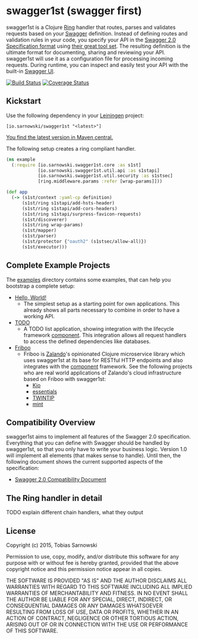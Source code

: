 # swagger1st (swagger first)

swagger1st is a Clojure [Ring](https://github.com/ring-clojure/ring) handler that routes, parses and validates requests
based on your [Swagger](http://swagger.io/) definition. Instead of defining routes and validation rules in your code,
you specify your API in the [Swagger 2.0 Specification format](https://github.com/swagger-api/swagger-spec) using
[their great tool set](http://editor.swagger.io/). The resulting definition is the ultimate format for documenting,
sharing and reviewing your API. swagger1st will use it as a configuration file for processing incoming requests. During
runtime, you can inspect and easily test your API with the built-in [Swagger UI](http://petstore.swagger.io/).

[![Build Status](https://travis-ci.org/sarnowski/swagger1st.svg?branch=master)](https://travis-ci.org/sarnowski/swagger1st)
[![Coverage Status](https://coveralls.io/repos/sarnowski/swagger1st/badge.svg?branch=master)](https://coveralls.io/r/sarnowski/swagger1st?branch=master)

## Kickstart

Use the following dependency in your [Leiningen](http://leiningen.org/) project:

    [io.sarnowski/swagger1st "<latest>"]

[You find the latest version in Maven central.](http://repo1.maven.org/maven2/io/sarnowski/swagger1st/)

The following setup creates a ring compliant handler.

```clojure
(ns example
  (:require [io.sarnowski.swagger1st.core :as s1st]
            [io.sarnowski.swagger1st.util.api :as s1stapi]
            [io.sarnowski.swagger1st.util.security :as s1stsec]
            [ring.middleware.params :refer [wrap-params]]))

(def app
  (-> (s1st/context :yaml-cp definition)
      (s1st/ring s1stapi/add-hsts-header)
      (s1st/ring s1stapi/add-cors-headers)
      (s1st/ring s1stapi/surpress-favicon-requests)
      (s1st/discoverer)
      (s1st/ring wrap-params)
      (s1st/mapper)
      (s1st/parser)
      (s1st/protector {"oauth2" (s1stsec/allow-all)})
      (s1st/executor)))
```

## Complete Example Projects

The [examples](examples/) directory contains some examples, that can help you bootstrap a complete setup:

* [Hello, World!](examples/helloworld/)
    * The simplest setup as a starting point for own applications. This already shows all parts necessary to combine in
      order to have a working API.
* [TODO](examples/todo/)
    * A TODO list application, showing integration with the lifecycle framework
      [component](https://github.com/stuartsierra/component). This integration allows all request handlers to access the
      defined dependencies like databases.
* [Friboo](https://github.com/zalando-stups/friboo)
    * Friboo is [Zalando](http://tech.zalando.com/)'s opinionated Clojure microservice library which uses swagger1st at
      its base for RESTful HTTP endpoints and also integrates with the
      [component](https://github.com/stuartsierra/component) framework. See the following projects who are real world
      applications of Zalando's cloud infrastructure based on Friboo with swagger1st:
        * [Kio](https://github.com/zalando-stups/kio)
        * [essentials](https://github.com/zalando-stups/essentials)
        * [TWINTIP](https://github.com/zalando-stups/twintip)
        * [mint](https://github.com/zalando-stups/mint)

## Compatibility Overview

swagger1st aims to implement all features of the Swagger 2.0 specification. Everything that you can define with Swagger
should be handled by swagger1st, so that you only have to write your business logic. Version 1.0 will implement all
elements (that makes sense to handle). Until then, the following document shows the current supported aspects of the
specification:

* [Swagger 2.0 Compatibility Document](comp-2.0.md)

## The Ring handler in detail

TODO explain different chain handlers, what they output

## License

Copyright (c) 2015, Tobias Sarnowski

Permission to use, copy, modify, and/or distribute this software for any purpose with or without fee is hereby granted,
provided that the above copyright notice and this permission notice appear in all copies.

THE SOFTWARE IS PROVIDED "AS IS" AND THE AUTHOR DISCLAIMS ALL WARRANTIES WITH REGARD TO THIS SOFTWARE INCLUDING ALL
IMPLIED WARRANTIES OF MERCHANTABILITY AND FITNESS. IN NO EVENT SHALL THE AUTHOR BE LIABLE FOR ANY SPECIAL, DIRECT,
INDIRECT, OR CONSEQUENTIAL DAMAGES OR ANY DAMAGES WHATSOEVER RESULTING FROM LOSS OF USE, DATA OR PROFITS, WHETHER IN AN
ACTION OF CONTRACT, NEGLIGENCE OR OTHER TORTIOUS ACTION, ARISING OUT OF OR IN CONNECTION WITH THE USE OR PERFORMANCE OF
THIS SOFTWARE.
